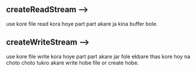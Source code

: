 ## createReadStream --> 
use kore file read kora hoye part part akare ja kina buffer bole.

## createWriteStream --> 
use kore file write kora hoye part part akare jar fole ekbare thas kore hoy na choto choto tukro akare write hobe file or create hobe.
